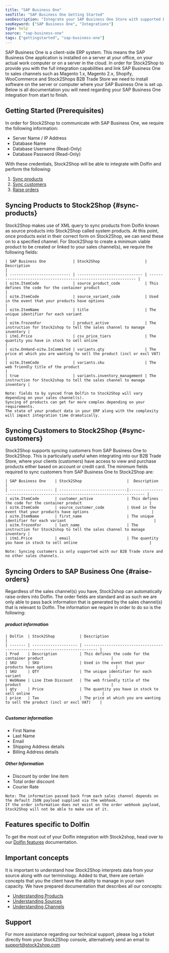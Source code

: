 ```yaml
---
title: "SAP Business One"
seoTitle: "SAP Business One Getting Started"
seoDescription: "Integrate your SAP Business One Store with supported B2B and B2C Systems through Stock2Shop"
seoKeyword: ["SAP Business One", "Integrations"]
type: help
source: "sap-business-one"
tags: ["gettingstarted", "sap-business-one"]
---
```


SAP Business One is a client-side ERP system. This means the SAP Business One application is installed on a 
server at your office, on your actual work computer or on a server in the cloud. In order for Stock2Shop to 
provide you with the full integration capabilities and link SAP Business One to sales channels such as 
Magento 1.x, Magento 2.x, Shopify, WooCommerce and Stock2Shops B2B Trade Store we need to install 
software on the server or computer where your SAP Business One is set up.
Below is all documentation you will need regarding your SAP Business One integration from start to finish.

## Getting Started (Prerequisites)

In order for Stock2Shop to communicate with SAP Business One, we require the following information:

- Server Name / IP Address
- Database Name
- Database Username (Read-Only)
- Database Password (Read-Only)

With these credentials, Stock2Shop will be able to integrate with Dolfin and perform the following:
1. [Sync products](#sync-products) 
2. [Sync customers](#sync-customers) 
3. [Raise orders](#raise-orders) 


## Syncing Products to Stock2Shop {#sync-products}
Stock2Shop makes use of XML query to sync products from Dolfin known as source products into Stock2Shop called system products. 
At this point, once products exist in their correct form on Stock2Shop, we can send these on to a specified channel.
For Stock2Shop to create a minimum viable product to be created or linked to your sales channel(s), we require the following fields:

```
| SAP Business One            | Stock2Shop                    |  Description                                                                 |
| --------------------------- | ----------------------------- | ---------------------------------------------------------------- |
| oitm.ItemCode               | source_product_code           | This defines the code for the container product                              |
| oitm.ItemCode               | source_variant_code           | Used in the event that your products have options                            |
| oitm.ItemName               | title                         | The unique identifier for each variant                                       |
| oitm.frozenFor              | product_active                | The instruction for Stock2shop to tell the sales channel to manage inventory |
| itm1.Price                  | csv_price_tiers               | The quantity you have in stock to sell online                                |
| oitw.OnHand-oitw.IsCommited | variants.qty                  | The price at which you are wanting to sell the product (incl or excl VAT)    |
| oitm.ItemCode               | variants.sku                  | The web friendly title of the product                                        |
| true                        | variants.inventory_management | The instruction for Stock2shop to tell the sales channel to manage inventory |
```

  
 ```
 Note: fields to by synced from Dolfin to Stock2Shop will vary depending on your sales channel(s). 
 Syncing of products can get far more complex depending on your requirements. 
 The state of your product data in your ERP along with the complexity will impact integration time dramatically.
 ```

## Syncing Customers to Stock2Shop  {#sync-customers}
Stock2Shop supports syncing customers from SAP Business One to Stock2Shop.
This is particularly useful when integrating into our B2B Trade Store, where your clients (customers)
have access to view and purchase products either based on account or credit card. 
The minimum fields required to sync customers from SAP Business One to Stock2Shop are:

```
| SAP Business One    | Stock2Shop                    |  Description                                                                 |
| ------------------- | ------------------------------|----------------------------------------------------------------------------- |
| oitm.ItemCode       | customer_active               | This defines the code for the container product                              |
| oitm.ItemCode       | source_customer_code          | Used in the event that your products have options                            |
| oitm.ItemName       | first_name                    | The unique identifier for each variant                                       |
| oitm.frozenFor      | last_name                     | The instruction for Stock2shop to tell the sales channel to manage inventory |
| itm1.Price          | email                         | The quantity you have in stock to sell online                                |
```

```
Note: Syncing customers is only supported with our B2B Trade store and no other sales channels.
```
## Syncing Orders to SAP Business One {#raise-orders}
Regardless of the sales channel(s) you have, Stock2shop can automatically raise orders into Dolfin.
The order fields are standard and as such we are only able to pass back information that is generated by the sales channel(s) that is relevant to Dolfin.
The information we require in order to do so is the following:

##### product information

```
| Dolfin  | Stock2Shop           | Description                                                                  |
| ------- | -------------------- | ---------------------------------------------------------------------------- |
| Prod    | Description          | This defines the code for the container product                              |
| SKU     | SKU                  | Used in the event that your products have options                            |
| SKU     | QTY                  | The unique identifier for each variant                                       |
| WebName | Line Item Discount   | The web friendly title of the product                                        |
| qty     | Price                | The quantity you have in stock to sell online                                |
| price   | Tax                  | The price at which you are wanting to sell the product (incl or excl VAT)    |
 
 ```

 ##### Customer information
 - First Name
 - Last Name
 - Email
 - Shipping Address details
 - Billing Address details
 
 ##### Other Information
 - Discount by order line item
 - Total order discount
 - Courier Rate
 
```
Note: The information passed back from each sales channel depends on the default JSON payload supplied via the webhook.
If the order information does not exist on the order webhook payload, Stock2Shop will not be able to make use of it.
```

## Features specific to Dolfin
To get the most out of your Dolfin integration with Stock2shop, head over to our [Dolfin features](/features/dolfin/ "dolfin features") documentation.


## Important concepts 
It is important to understand how Stock2Shop interprets data from your source along with our terminology.
Added to that, there are certain concepts that you the client have the ability to manage in your own capacity.
We have prepared documentation that describes all our concepts:
 - [Understanding Products](/help/how-to/products)
 - [Understanding Sources](/help/how-to/sources)
 - [Understanding Channels](/help/how-to/channels)
 
## Support
For more assistance regarding our technical support, please log a ticket
directly from your Stock2Shop console, alternatively send an email to support@stock2shop.com
